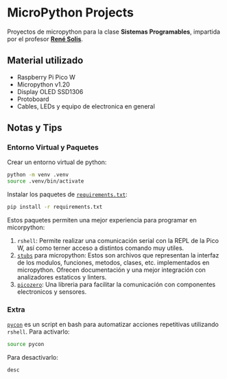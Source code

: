# MicroPython Projects

Proyectos de micropython para la clase **Sistemas Programables**, impartida por el profesor
[**René Solis**](https://github.com/IoTeacher).

## Material utilizado

- Raspberry Pi Pico W
- Micropython v1.20
- Display OLED SSD1306
- Protoboard
- Cables, LEDs y equipo de electronica en general

## Notas y Tips

### Entorno Virtual y Paquetes

Crear un entorno virtual de python:

```sh
python -m venv .venv
source .venv/bin/activate
```

Instalar los paquetes de [`requirements.txt`](./requirements.txt):

```sh
pip install -r requirements.txt
```

Estos paquetes permiten una mejor experiencia para programar en micorpython:

1.  `rshell`: Permite realizar una comunicación serial con la REPL de la Pico W, así como terner acceso
    a distintos comando muy utiles.
2.  [`stubs`](https://github.com/Josverl/micropython-stubs) para micropython: Estos son archivos que representan la interfaz de los modulos, funciones,
    metodos, clases, etc. implementados en micropython. Ofrecen documentación y una mejor integración con
    analizadores estaticos y linters.
3.  [`picozero`](https://picozero.readthedocs.io/en/latest/): Una libreria para facilitar la comunicación con componentes electronicos y sensores.

### Extra

[`pycon`](./pycon) es un script en bash para automatizar acciones repetitivas utilizando `rshell`. Para activarlo:

```sh
source pycon
```

Para desactivarlo:

```sh
desc
```
